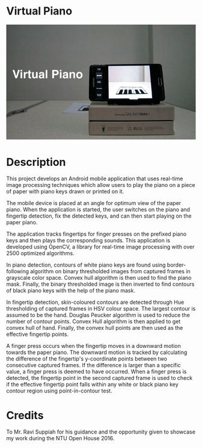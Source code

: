 # Virtual Piano

![screenshot](FYP16VirtualPiano_webimg.jpg)

# Description

This project develops an Android mobile application that uses real-time image processing techniques which allow users to play the piano on a piece of paper with piano keys drawn or printed on it.

The mobile device is placed at an angle for optimum view of the paper piano. When the application is started, the user switches on the piano and fingertip detection, fix the detected keys, and can then start playing on the paper piano.

The application tracks fingertips for finger presses on the prefixed piano keys and then plays the corresponding sounds. This application is developed using OpenCV, a library for real-time image processing with over 2500 optimized algorithms.

In piano detection, contours of white piano keys are found using border-following algorithm on binary thresholded images from captured frames in grayscale color space. Convex hull algorithm is then used to find the piano mask. Finally, the binary thresholded image is then inverted to find contours of black piano keys with the help of the piano mask.

In fingertip detection, skin-coloured contours are detected through Hue thresholding of captured frames in HSV colour space. The largest contour is assumed to be the hand. Douglas Peucker algorithm is used to reduce the number of contour points. Convex Hull algorithm is then applied to get convex hull of hand. Finally, the convex hull points are then used as the effective fingertip points.

A finger press occurs when the fingertip moves in a downward motion towards the paper piano. The downward motion is tracked by calculating the difference of the fingertip's y-coordinate points between two consecutive captured frames. If the difference is larger than a specific value, a finger press is deemed to have occurred. When a finger press is detected, the fingertip point in the second captured frame is used to check if the effective fingertip point falls within any white or black piano key contour region using point-in-contour test.

# Credits

To Mr. Ravi Suppiah for his guidance and the opportunity given to showcase my work during the NTU Open House 2016.
